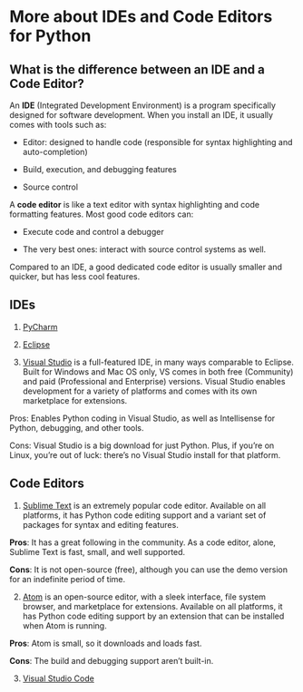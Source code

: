 # More about IDEs and Code Editors for Python

## What is the difference between an IDE and a Code Editor?

An **IDE** (Integrated Development Environment) is a program specifically designed for software development. When you install an IDE, it usually comes with tools such as:

- Editor: designed to handle code (responsible for syntax highlighting and auto-completion)

- Build, execution, and debugging features

- Source control

A **code editor** is like a text editor with syntax highlighting and code formatting features. Most good code editors can:

- Execute code and control a debugger

- The very best ones: interact with source control systems as well. 

Compared to an IDE, a good dedicated code editor is usually smaller and quicker, but has less cool features.

## IDEs

1. [PyCharm]() 

2. [Eclipse]()

3. [Visual Studio](https://www.visualstudio.com/vs/) is a full-featured IDE, in many ways comparable to Eclipse. Built for Windows and Mac OS only, VS comes in both free (Community) and paid (Professional and Enterprise) versions. Visual Studio enables development for a variety of platforms and comes with its own marketplace for extensions.

Pros: Enables Python coding in Visual Studio, as well as Intellisense for Python, debugging, and other tools.

Cons: Visual Studio is a big download for just Python. Plus, if you’re on Linux, you’re out of luck: there’s no Visual Studio install for that platform.

## Code Editors

1. [Sublime Text](http://www.sublimetext.com) is an extremely popular code editor. Available on all platforms, it has Python code editing support and a variant set of packages for syntax and editing features.

**Pros**: It has a great following in the community. As a code editor, alone, Sublime Text is fast, small, and well supported.

**Cons**: It is not open-source (free), although you can use the demo version for an indefinite period of time. 

2. [Atom](https://atom.io/) is an open-source editor, with a sleek interface, file system browser, and marketplace for extensions. Available on all platforms, it has Python code editing support by an extension that can be installed when Atom is running.

**Pros**: Atom is small, so it downloads and loads fast.

**Cons**: The build and debugging support aren’t built-in. 

3. [Visual Studio Code]()
